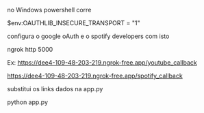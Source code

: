 no Windows powershell corre

$env:OAUTHLIB_INSECURE_TRANSPORT = "1"

configura o google oAuth e o spotify developers com isto


ngrok http 5000


Ex:
https://dee4-109-48-203-219.ngrok-free.app/youtube_callback


https://dee4-109-48-203-219.ngrok-free.app/spotify_callback

substitui os links dados na app.py



python app.py
